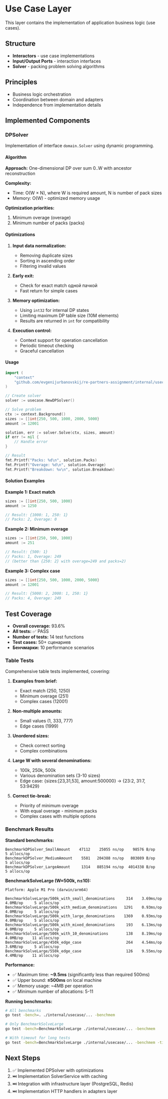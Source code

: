 # Use Case Layer

This layer contains the implementation of application business logic (use cases).

## Structure

- **Interactors** - use case implementations
- **Input/Output Ports** - interaction interfaces
- **Solver** - packing problem solving algorithms

## Principles

- Business logic orchestration
- Coordination between domain and adapters
- Independence from implementation details

## Implemented Components

### DPSolver

Implementation of interface `domain.Solver` using dynamic programming.

#### Algorithm

**Approach:** One-dimensional DP over sum 0..W with ancestor reconstruction

**Complexity:**
- Time: O(W × N), where W is required amount, N is number of pack sizes
- Memory: O(W) - optimized memory usage

**Optimization priorities:**
1. Minimum overage (overage)
2. Minimum number of packs (packs)

#### Optimizations

1. **Input data normalization:**
   - Removing duplicate sizes
   - Sorting in ascending order
   - Filtering invalid values

2. **Early exit:**
   - Check for exact match одной пачкой
   - Fast return for simple cases

3. **Memory optimization:**
   - Using `int32` for internal DP states
   - Limiting maximum DP table size (10M elements)
   - Results are returned in `int` for compatibility

4. **Execution control:**
   - Context support for operation cancellation
   - Periodic timeout checking
   - Graceful cancellation

#### Usage

```go
import (
    "context"
    "github.com/evgenijurbanovskij/re-partners-assignment/internal/usecase"
)

// Create solver
solver := usecase.NewDPSolver()

// Solve problem
ctx := context.Background()
sizes := []int{250, 500, 1000, 2000, 5000}
amount := 12001

solution, err := solver.Solve(ctx, sizes, amount)
if err != nil {
    // Handle error
}

// Result
fmt.Printf("Packs: %d\n", solution.Packs)
fmt.Printf("Overage: %d\n", solution.Overage)
fmt.Printf("Breakdown: %v\n", solution.Breakdown)
```

#### Solution Examples

**Example 1: Exact match**
```go
sizes := []int{250, 500, 1000}
amount := 1250

// Result: {1000: 1, 250: 1}
// Packs: 2, Overage: 0
```

**Example 2: Minimum overage**
```go
sizes := []int{250, 500, 1000}
amount := 251

// Result: {500: 1}
// Packs: 1, Overage: 249
// (better than {250: 2} with overage=249 and packs=2)
```

**Example 3: Complex case**
```go
sizes := []int{250, 500, 1000, 2000, 5000}
amount := 12001

// Result: {5000: 2, 2000: 1, 250: 1}
// Packs: 4, Overage: 249
```

## Test Coverage

- **Overall coverage:** 93.6%
- **All tests:** ✅ PASS
- **Number of tests:** 14 test functions
- **Test cases:** 50+ сценариев
- **Бенчмарки:** 10 performance scenarios

### Table Tests

Comprehensive table tests implemented, covering:

1. **Examples from brief:**
   - Exact match (250, 1250)
   - Minimum overage (251)
   - Complex cases (12001)

2. **Non-multiple amounts:**
   - Small values (1, 333, 777)
   - Edge cases (1999)

3. **Unordered sizes:**
   - Check correct sorting
   - Complex combinations

4. **Large W with several denominations:**
   - 100k, 250k, 500k
   - Various denomination sets (3-10 sizes)
   - Edge case: {sizes:[23,31,53], amount:500000} → {23:2, 31:7, 53:9429}

5. **Correct tie-break:**
   - Priority of minimum overage
   - With equal overage - minimum packs
   - Complex cases with multiple options

### Benchmark Results

**Standard benchmarks:**
```
BenchmarkDPSolver_SmallAmount    47112    25055 ns/op    98576 B/op    5 allocs/op
BenchmarkDPSolver_MediumAmount    5581   204388 ns/op   803089 B/op    5 allocs/op
BenchmarkDPSolver_LargeAmount     1314   885194 ns/op  4014338 B/op    5 allocs/op
```

**BenchmarkSolveLarge (W≈500k, n≤10):**
```
Platform: Apple M1 Pro (darwin/arm64)

BenchmarkSolveLarge/500k_with_small_denominations     314    3.69ms/op    4.0MB/op     5 allocs/op
BenchmarkSolveLarge/500k_with_medium_denominations   1291    0.93ms/op    4.0MB/op     5 allocs/op
BenchmarkSolveLarge/500k_with_large_denominations    1369    0.93ms/op    4.0MB/op     5 allocs/op
BenchmarkSolveLarge/500k_with_mixed_denominations     193    6.13ms/op    4.0MB/op     5 allocs/op
BenchmarkSolveLarge/500k_with_10_denominations        138    8.19ms/op    4.0MB/op    11 allocs/op
BenchmarkSolveLarge/450k_edge_case                    264    4.54ms/op    3.6MB/op     5 allocs/op
BenchmarkSolveLarge/550k_edge_case                    126    9.55ms/op    4.4MB/op    11 allocs/op
```

**Performance:**
- ✅ Maximum time: **~9.5ms** (significantly less than required 500ms)
- ✅ Upper bound: **≤500ms** on local machine
- ✅ Memory usage: ~4MB per operation
- ✅ Minimum number of allocations: 5-11

**Running benchmarks:**
```bash
# All benchmarks
go test -bench=. ./internal/usecase/... -benchmem

# Only BenchmarkSolveLarge
go test -bench=BenchmarkSolveLarge ./internal/usecase/... -benchmem

# With timeout for long tests
go test -bench=BenchmarkSolveLarge ./internal/usecase/... -benchmem -timeout 10m
```

## Next Steps

1. ✅ Implemented DPSolver with optimizations
2. ⏭️ Implementation SolverService with caching
3. ⏭️ Integration with infrastructure layer (PostgreSQL, Redis)
4. ⏭️ Implementation HTTP handlers in adapters layer

